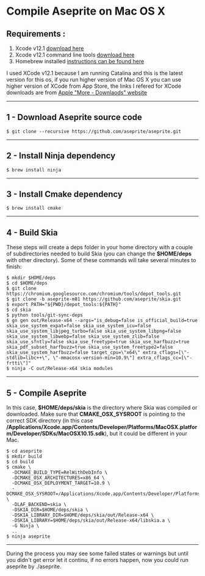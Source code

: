 # Compile Aseprite on Mac OS X

## Requirements :
1. Xcode v12.1 [download here](https://download.developer.apple.com/Developer_Tools/Xcode_12.1/Xcode_12.1.xip)
2. Xcode v12.1 command line tools [download here](https://download.developer.apple.com/Developer_Tools/Command_Line_Tools_for_Xcode_12.1_GM_seed/Command_Line_Tools_for_Xcode_12.1_GM_seed.dmg)
3. Homebrew installed [instructions can be found here](https://brew.sh/index_fr)

I used XCode v12.1 because I am running Catalina and this is the latest version for this os, if you run higher version of Mac OS X you can use higher version of XCode from App Store, the links I refered for XCode downloads are from [Apple "More - Downlaods" website](https://developer.apple.com/download/all/)

---

## 1 - Download Aseprite source code

```console
$ git clone --recursive https://github.com/aseprite/aseprite.git
```

---
## 2 - Install Ninja dependency

```console
$ brew install ninja
```
---
## 3 - Install Cmake dependency

```console
$ brew install cmake
```
---
## 4 - Build Skia
These steps will create a deps folder in your home directory with a couple of subdirectories needed to build Skia (you can change the __$HOME/deps__ with other directory). Some of these commands will take several minutes to finish:

```console
$ mkdir $HOME/deps
$ cd $HOME/deps
$ git clone https://chromium.googlesource.com/chromium/tools/depot_tools.git
$ git clone -b aseprite-m81 https://github.com/aseprite/skia.git
$ export PATH="${PWD}/depot_tools:${PATH}"
$ cd skia
$ python tools/git-sync-deps
$ gn gen out/Release-x64 --args="is_debug=false is_official_build=true skia_use_system_expat=false skia_use_system_icu=false skia_use_system_libjpeg_turbo=false skia_use_system_libpng=false skia_use_system_libwebp=false skia_use_system_zlib=false skia_use_sfntly=false skia_use_freetype=true skia_use_harfbuzz=true skia_pdf_subset_harfbuzz=true skia_use_system_freetype2=false skia_use_system_harfbuzz=false target_cpu=\"x64\" extra_cflags=[\"-stdlib=libc++\", \"-mmacosx-version-min=10.9\"] extra_cflags_cc=[\"-frtti\"]"
$ ninja -C out/Release-x64 skia modules
```
---

## 5 - Compile Aseprite

In this case, __$HOME/deps/skia__ is the directory where Skia was compiled or downloaded. Make sure that __CMAKE_OSX_SYSROOT__ is pointing to the correct SDK directory (in this case __/Applications/Xcode.app/Contents/Developer/Platforms/MacOSX.platform/Developer/SDKs/MacOSX10.15.sdk__), but it could be different in your Mac.

```console
$ cd aseprite
$ mkdir build
$ cd build
$ cmake \
  -DCMAKE_BUILD_TYPE=RelWithDebInfo \
  -DCMAKE_OSX_ARCHITECTURES=x86_64 \
  -DCMAKE_OSX_DEPLOYMENT_TARGET=10.9 \
  -DCMAKE_OSX_SYSROOT=/Applications/Xcode.app/Contents/Developer/Platforms/MacOSX.platform/Developer/SDKs/MacOSX10.15.sdk \
  -DLAF_BACKEND=skia \
  -DSKIA_DIR=$HOME/deps/skia \
  -DSKIA_LIBRARY_DIR=$HOME/deps/skia/out/Release-x64 \
  -DSKIA_LIBRARY=$HOME/deps/skia/out/Release-x64/libskia.a \
  -G Ninja \
  ..
$ ninja aseprite
```
---
During the process you may see some failed states or warnings but until you didn't get error let it continu, if no errors happen, now you could run aseprite by ./aseprite.

